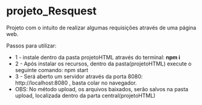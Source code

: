 # projeto_Resquest
Projeto com o intuito de realizar algumas requisições através de uma página web.

Passos para utilizar:

<ul>
  <li>1 - instale dentro da pasta projetoHTML através do terminal: <b>npm i</b> </li>
  <li>2 - Após instalar os recursos, dentro da pasta(projetoHTML) execute o seguinte comando: npm start</li>
  <li>3 - Será aberto um servidor através da porta 8080: http://localhost:8080 , basta colar no navegador.</li>
  <li>OBS: No método upload, os arquivos baixados, serão salvos na pasta upload, localizada dentro da parta central(projetoHTML)</li>
</ul>




